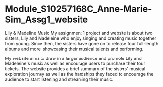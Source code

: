  # Module_S10257168C_Anne-Marie-Sim_Assg1_website
 Lily & Madeline Music
 My assignment 1 project and website is about two sisters, Lily and Madeleine who enjoy singing and creating music together from young. Since then, the sisters have gone on to release four full-length albums and more, showcasing their musical talents and performing. 
 
 My website aims to draw in a larger audience and promote Lily and Madeleine's music as well as encourage users to purchase their tour tickets. The website provides a brief summary of the sisters' musical exploration journey as well as the hardships they faced to encourage the audience to start listening and streaming their music. 